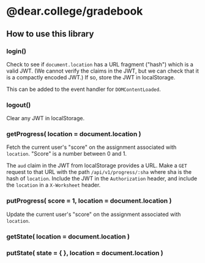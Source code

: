 # @dear.college/gradebook

## How to use this library

### login()

Check to see if `document.location` has a URL fragment ("hash") which is a valid JWT.  (We cannot verify the claims in the JWT, but we can check that it is a compactly encoded JWT.)  If so, store the JWT in localStorage.

This can be added to the event handler for `DOMContentLoaded`.

### logout()

Clear any JWT in localStorage.

### getProgress( location = document.location )

Fetch the current user's "score" on the assignment associated with `location`.  "Score" is a number between 0 and 1.

The `aud` claim in the JWT from localStorage provides a URL.  Make a `GET` request to that URL with the path `/api/v1/progress/:sha` where sha is the hash of `location`.  Include the JWT in the `Authorization` header, and include the `location` in a `X-Worksheet` header.

### putProgress( score = 1, location = document.location )

Update the current user's "score" on the assignment associated with `location`.

### getState( location = document.location )

### putState( state = { }, location = document.location )
